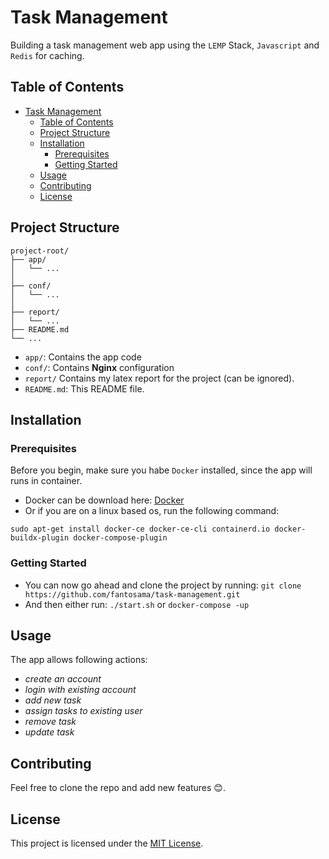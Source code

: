 # Task Management

Building a task management web app using the `LEMP` Stack, `Javascript` and `Redis` for caching.

## Table of Contents
- [Task Management](#task-management)
  - [Table of Contents](#table-of-contents)
  - [Project Structure](#project-structure)
  - [Installation](#installation)
    - [Prerequisites](#prerequisites)
    - [Getting Started](#getting-started)
  - [Usage](#usage)
  - [Contributing](#contributing)
  - [License](#license)

## Project Structure

```
project-root/
├── app/
│   └── ...
│
├── conf/
│   └── ...
│
├── report/
│   └── ...
├── README.md
└── ...
```

- `app/`: Contains the app code
- `conf/`: Contains **Nginx** configuration
- `report/` Contains my latex report for the project (can be ignored).
- `README.md`: This README file.

## Installation

### Prerequisites

Before you begin, make sure you habe `Docker` installed, since the app will runs in container.
- Docker can be download here: [Docker](https://www.docker.com/products/docker-desktop/)
- Or if you are on a linux based os, run the following command:
```
sudo apt-get install docker-ce docker-ce-cli containerd.io docker-buildx-plugin docker-compose-plugin
```

### Getting Started
- You can now go ahead and clone the project by running: `git clone https://github.com/fantosama/task-management.git`
- And then either run: `./start.sh` or `docker-compose -up`


## Usage

The app allows following actions:
- *create an account*
- *login with existing account*
- *add new task*
- *assign tasks to existing user*
- *remove task*
- *update task*

## Contributing

Feel free to clone the repo and add new features 😊.

## License

This project is licensed under the [MIT License](LICENSE).